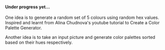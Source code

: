 #### Under progress yet... 

One idea is to generate a random set of 5 colours using random hex values. Inspired and learnt from Alina Chudnova's youtube tutorial to Create a Color Palette Generator.


Another idea is to take an input picture and generate color palettes sorted based on their hues respectively. 


